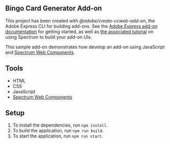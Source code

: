 ## Bingo Card Generator Add-on

This project has been created with _@adobe/create-ccweb-add-on_, the Adobe Express CLI for building add-ons. See the [Adobe Express add-on documentation](https://developer.adobe.com/express/add-ons/docs/guides/) for getting started, as well as [the associated tutorial](https://developer.adobe.com/express/add-ons/docs/guides/tutorials/) on using Spectrum to build your add-on UIs.  

This sample add-on demonstrates how develop an add-on using JavaScript and [Spectrum Web Components](https://opensource.adobe.com/spectrum-web-components).

## Tools

- HTML
- CSS
- JavaScript
- [Spectrum Web Components](https://opensource.adobe.com/spectrum-web-components/)

## Setup

1. To install the dependencies, run `npm install`.
2. To build the application, run `npm run build`.
3. To start the application, run `npm run start`.
